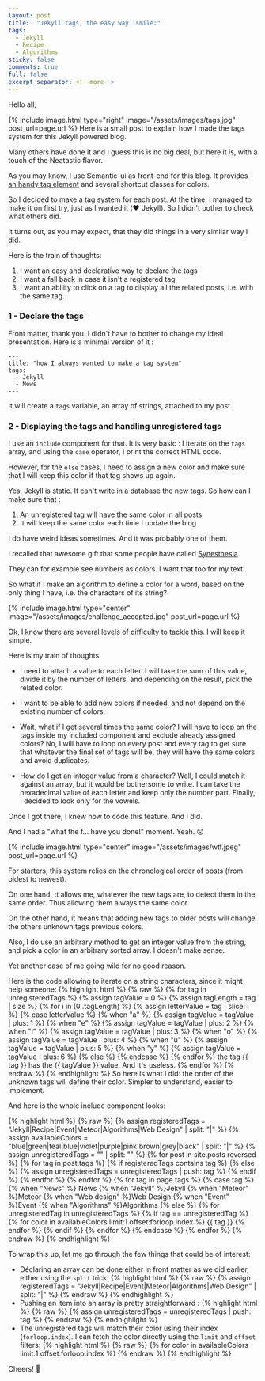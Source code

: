 ```yaml
---
layout: post
title:  "Jekyll tags, the easy way :smile:"
tags:
  - Jekyll
  - Recipe
  - Algorithms
sticky: false
comments: true
full: false
excerpt_separator: <!--more-->
---
```

Hello all,

{% include image.html type="right" image="/assets/images/tags.jpg" post_url=page.url %}
Here is a small post to explain how I made the tags system for this Jekyll powered blog.

Many others have done it and I guess this is no big deal, but here it is, with a touch of the Neatastic flavor.

As you may know, I use Semantic-ui as front-end for this blog. It provides [an handy tag element](https://semantic-ui.com/elements/label.html#tag) and several shortcut classes for colors.

So I decided to make a tag system for each post. At the time, I managed to make it on first try, just as I wanted it (:heart: Jekyll). So I didn't bother to check what others did.

It turns out, as you may expect, that they did things in a very similar way I did.

Here is the train of thoughts:

1. I want an easy  <!--more-->and declarative way to declare the tags
2. I want a fall back in case it isn't a registered tag
3. I want an ability to click on a tag to display all the related posts, i.e. with the same tag.

### 1 - Declare the tags

Front matter, thank you. I didn't have to bother to change my ideal presentation. Here is a minimal version of it :

    ---
    title: "how I always wanted to make a tag system"
    tags:
      - Jekyll
      - News
    ---

It will create a `tags` variable, an array of strings, attached to my post.

### 2 - Displaying the tags and handling unregistered tags

I use an `include` component for that. It is very basic : I iterate on the `tags` array, and using the `case` operator, I print the correct HTML code.

However, for the `else` cases, I need to assign a new color and make sure that I will keep this color if that tag shows up again.

Yes, Jekyll is static. It can't write in a database the new tags. So how can I make sure that :

1. An unregistered tag will have the same color in all posts
2. It will keep the same color each time I update the blog

I do have weird ideas sometimes. And it was probably one of them.

I recalled that awesome gift that some people have called [Synesthesia](https://en.wikipedia.org/wiki/Synesthesia).

They can for example see numbers as colors. I want that too for my text.

So what if I make an algorithm to define a color for a word, based on the only thing I have, i.e. the characters of its string?

{% include image.html type="center" image="/assets/images/challenge_accepted.jpg" post_url=page.url %}

Ok, I know there are several levels of difficulty to tackle this. I will keep it simple.

Here is my train of thoughts

 * I need to attach a value to each letter. I will take the sum of this value, divide it by the number of letters, and depending on the result, pick the related color.

 * I want to be able to add new colors if needed, and not depend on the existing number of colors.

 * Wait, what if I get several times the same color? I will have to loop on the tags inside my included component and exclude already assigned colors? No, I will have to loop on every post and every tag to get sure that whatever the final set of tags will be, they will have the same colors and avoid duplicates.

 * How do I get an integer value from a character? Well, I could match it against an array, but it would be bothersome to write. I can take the hexadecimal value of each letter and keep only the number part. Finally, I decided to look only for the vowels.

 Once I got there, I knew how to code this feature. And I did.

 And I had a "what the f... have you done!" moment. Yeah. :astonished:

 {% include image.html type="center" image="/assets/images/wtf.jpeg" post_url=page.url %}

 For starters, this system relies on the chronological order of posts (from oldest to newest).

 On one hand, tt allows me, whatever the new tags are, to detect them in the same order. Thus allowing them always the same color.

 On the other hand, it means that adding new tags to older posts will change the others unknown tags previous colors.

 Also, I do use an arbitrary method to get an integer value from the string, and pick a color in an arbitrary sorted array. I doesn't make sense.

 Yet another case of me going wild for no good reason.

 Here is the code allowing to iterate on a string characters, since it might help someone:
{% highlight html  %}
{% raw  %}
     {% for tag in unregisteredTags %}
       {% assign tagValue = 0 %}
       {% assign tagLength = tag | size %}
       {% for i in (0..tagLength) %}
         {% assign letterValue = tag | slice: i  %}
         {% case letterValue %}
           {% when "a" %}
           {% assign tagValue = tagValue  | plus: 1 %}
           {% when "e" %}
           {% assign tagValue = tagValue  | plus: 2 %}
           {% when "i" %}
           {% assign tagValue = tagValue  | plus: 3 %}
           {% when "o" %}
           {% assign tagValue = tagValue  | plus: 4 %}
           {% when "u" %}
           {% assign tagValue = tagValue  | plus: 5 %}
           {% when "y" %}
           {% assign tagValue = tagValue  | plus: 6 %}
           {% else %}
         {% endcase %}
       {% endfor %}
     the tag {{ tag }} has the {{ tagValue }} value. And it's useless.
     {% endfor %}
{% endraw  %}
{% endhighlight  %}
 So here is what I did: the order of the unknown tags will define their color. Simpler to understand, easier to implement.

 And here is the whole include component looks:

 {% highlight html  %}
 {% raw  %}
     {% assign registeredTags = "Jekyll|Recipe|Event|Meteor|Algorithms|Web Design" | split: "|" %}
     {% assign availableColors = "blue|green|teal|blue|violet|purple|pink|brown|grey|black"  | split: "|" %}
     {% assign unregisteredTags = ""  | split: "" %}
     {% for post in site.posts reversed %}
       {% for tag in post.tags %}
         {% if registeredTags contains tag %}
         {% else %}
           {% assign unregisteredTags = unregisteredTags  | push: tag %}
         {% endif %}
       {% endfor %}
     {% endfor %}
     {% for tag in page.tags %}
       {% case tag %}
       {% when "News" %} <a class="ui tag label">News</a>
       {% when "Jekyll" %}<a class="ui cyan tag label">Jekyll</a>
       {% when "Meteor" %}<a class="ui red tag label">Meteor</a>
       {% when "Web design" %}<a class="ui yellow tag label">Web Design</a>
       {% when "Event" %}<a class="ui orange tag label">Event</a>
       {% when "Algorithms" %}<a class="ui olive tag label">Algorithms</a>
       {% else %}
         {% for unregisteredTag in unregisteredTags %}
           {% if tag == unregisteredTag %}
             {% for color in availableColors limit:1 offset:forloop.index %}
               <a class="ui tag label {{ color }}">{{ tag }}</a>
             {% endfor %}
           {% endif %}
         {% endfor %}
       {% endcase %}
     {% endfor %}
{% endraw  %}
{% endhighlight  %}

To wrap this up, let me go through the few things that could be of interest:
  * Déclaring an array can be done either in front matter as we did earlier, either using the `split` trick:
  {% highlight html  %}
  {% raw  %}
   {% assign registeredTags = "Jekyll|Recipe|Event|Meteor|Algorithms|Web Design" | split: "|" %}
   {% endraw  %}
   {% endhighlight  %}
  * Pushing an item into an array is pretty straightforward :
  {% highlight html  %}
  {% raw  %}
  {% assign unregisteredTags = unregisteredTags  | push: tag %}
   {% endraw  %}
   {% endhighlight  %}
  * The unregistered tags will match their color using their index (`forloop.index`). I can fetch the color directly using the `limit` and `offset` filters:
  {% highlight html  %}
  {% raw  %}
  {% for color in availableColors limit:1 offset:forloop.index %}
   {% endraw  %}
   {% endhighlight  %}

Cheers! :beers:
